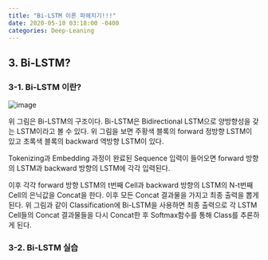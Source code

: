 ```yaml
---
title: "Bi-LSTM 이론 파헤치기!!!"
date: 2020-05-10 03:18:00 -0400
categories: Deep-Leaning
---
```


## 3. Bi-LSTM?
### 3-1. Bi-LSTM 이란?

![image](https://user-images.githubusercontent.com/31266360/81478414-40ca5280-9258-11ea-9e1a-6cd20aaa5a9a.png)

위 그림은 Bi-LSTM의 구조이다.
Bi-LSTM은 Bidirectional LSTM으로 양방향성을 갖는 LSTM이라고 볼 수 있다.
  위 그림을 보면 주황색 블록의 forward 정방향 LSTM이 있고 초록색 블록의 backward 역방향 LSTM이 있다.
  
  Tokenizing과 Embedding 과정이 완료된 Sequence 입력이 들어오면 forward 방향의 LSTM과 backward 방향의 LSTM에 각각 입력된다.
  
  이후 각각 forward 방향 LSTM의 t번째 Cell과 backward 방향의 LSTM의 N-t번째 Cell의 은닉값을 Concat을 한다.
  이후 모든 Concat 결과물을 가지고 최종 출력을 뽑게 된다.
  위 그림과 같이 Classification에 Bi-LSTM을 사용하면 최종 출력으로 각 LSTM Cell들의 Concat 결과물들을 다시 Concat한 후 Softmax함수를 통해 Class를 추론하게 된다.

### 3-2. Bi-LSTM 실습
